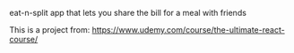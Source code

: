 eat-n-split app that lets you share the bill for a meal with friends

This is a project from: https://www.udemy.com/course/the-ultimate-react-course/
